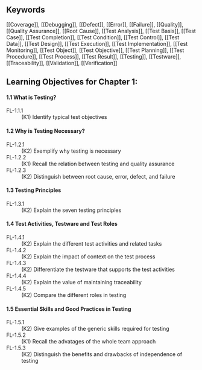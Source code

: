 ## Keywords

[[Coverage]], [[Debugging]], [[Defect]], [[Error]], [[Failure]], [[Quality]], [[Quality Assurance]], [[Root Cause]], [[Test Analysis]], [[Test Basis]], [[Test Case]], [[Test Completion]], [[Test Condition]], [[Test Control]], [[Test Data]], [[Test Design]], [[Test Execution]], [[Test Implementation]], [[Test Monitoring]], [[Test Object]], [[Test Objective]], [[Test Planning]], [[Test Procedure]], [[Test Process]], [[Test Result]], [[Testing]], [[Testware]], [[Traceability]], [[Validation]], [[Verification]]

## Learning Objectives for Chapter 1:

#### 1.1 What is Testing?
<dl>
	<dt>FL-1.1.1</dt>
	<dd>(K1) Identify typical test objectives</dd>
</dl>

#### 1.2 Why is Testing Necessary?
<dl>
	<dt>FL-1.2.1</dt>
	<dd>(K2) Exemplify why testing is necessary</dd>
	<dt>FL-1.2.2</dt>
	<dd>(K1) Recall the relation between testing and quality assurance
	<dt>FL-1.2.3</dt>
	<dd>(K2) Distinguish between root cause, error, defect, and failure
</dl>

#### 1.3 Testing Principles
<dl>
	<dt>FL-1.3.1</dt>
	<dd>(K2) Explain the seven testing principles<dd>
</dl>

#### 1.4 Test Activities, Testware and Test Roles
<dl>
	<dt>FL-1.4.1</dt>
	<dd>(K2) Explain the different test activities and related tasks</dd>
	<dt>FL-1.4.2</dt>
	<dd>(K2) Explain the impact of context on the test process</dd>
	<dt>FL-1.4.3</dt>
	<dd>(K2) Differentiate the testware that supports the test activities</dd>
	<dt>FL-1.4.4</dt>
	<dd>(K2) Explain the value of maintaining traceability</dd>
	<dt>FL-1.4.5</dt>
	<dd>(K2) Compare the different roles in testing
</dl>

#### 1.5 Essential Skills and Good Practices in Testing
<dl>
	<dt>FL-1.5.1</dt>
	<dd>(K2) Give examples of the generic skills required for testing</dd>
	<dt>FL-1.5.2</dt>
	<dd>(K1) Recall the advatages of the whole team approach</dd>
	<dt>FL-1.5.3</dt>
	<dd>(K2) Distinguish the benefits and drawbacks of independence of testing</dd>
</dl>